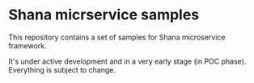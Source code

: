 # Shana micrservice samples

This repository contains a set of samples for Shana microservice framework.

It's under active development and in a very early stage (in POC phase). Everything is subject to change.
